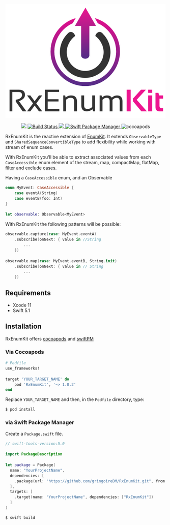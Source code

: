 <p align="center">
    <img src="./RxEnumKit.png" alt="RxEnumKit"/>
</p>

<p align="center">
    <img src="https://img.shields.io/badge/Swift-5.0-orange.svg" />
    <a href="https://travis-ci.org/gringoireDM/RxEnumKit">
        <img src="https://travis-ci.org/gringoireDM/RxEnumKit.svg?branch=master" alt="Build Status" />
    </a>
    <a href="https://codecov.io/gh/gringoireDM/RxEnumKit">
        <img src="https://codecov.io/gh/gringoireDM/RxEnumKit/branch/master/graph/badge.svg" />
    </a>
    <a href="https://swift.org/package-manager">
        <img src="https://img.shields.io/badge/swiftPM-compatible-brightgreen.svg?style=flat" alt="Swift Package Manager" />
    </a>
    <img src="https://cocoapod-badges.herokuapp.com/v/RxEnumKit/badge.png" alt="cocoapods" />
</p>

RxEnumKit is the reactive extension of [EnumKit](https://github.com/gringoireDM/EnumKit.git). It extends `ObservableType` and `SharedSequenceConvertibleType` to add flexibility while working with stream of enum cases.

With RxEnumKit you'll be able to extract associated values from each `CaseAccessible` enum element of the stream, map, compactMap, flatMap, filter and exclude cases.

Having a `CaseAccessible` enum, and an Observable

```swift
enum MyEvent: CaseAccessible {
    case eventA(String)
    case eventB(foo: Int)
}

let observable: Observable<MyEvent>
```

With RxEnumKit the following patterns will be possible:

```swift
observable.capture(case: MyEvent.eventA)
    .subscribe(onNext: { value in //String
        ...
    })

observable.map(case: MyEvent.eventB, String.init)
    .subscribe(onNext: { value in // String
        ...
    })
```

## Requirements

* Xcode 11
* Swift 5.1


## Installation

RxEnumKit offers [cocoapods](https://cocoapods.org) and [swiftPM](https://swift.org/package-manager)

### Via Cocoapods

```ruby
# Podfile
use_frameworks!

target 'YOUR_TARGET_NAME' do
    pod 'RxEnumKit', '~> 1.0.2'
end
```

Replace `YOUR_TARGET_NAME` and then, in the `Podfile` directory, type:

```bash
$ pod install
```

### via Swift Package Manager

Create a `Package.swift` file.

```swift
// swift-tools-version:5.0

import PackageDescription

let package = Package(
  name: "YourProjectName",
  dependencies: [
    .package(url: "https://github.com/gringoireDM/RxEnumKit.git", from: "1.0.2")
  ],
  targets: [
    .target(name: "YourProjectName", dependencies: ["RxEnumKit"])
  ]
)
```

```bash
$ swift build
```
